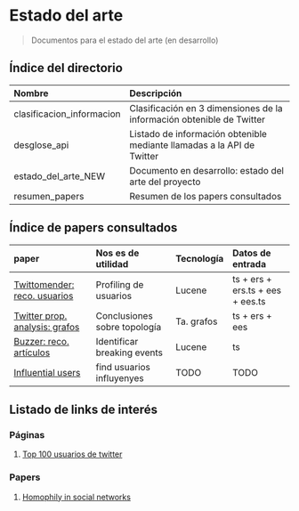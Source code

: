 Estado del arte
===============

> Documentos para el estado del arte (en desarrollo)


Índice del directorio
---------------------

| Nombre 					 | Descripción 															 |
|:----------------			 |:------------------------------										 |
| clasificacion_informacion	 | Clasificación en 3 dimensiones de la información obtenible de Twitter |
| desglose_api 				 | Listado de información obtenible mediante llamadas a la API de Twitter|
| estado_del_arte_NEW 		 | Documento en desarrollo: estado del arte del proyecto 				 |
| resumen_papers 			 | Resumen de los papers consultados 									 |


Índice de papers consultados
----------------------------

| paper              		  | Nos es de utilidad          | Tecnología | Datos de entrada                 |
|:--------------------  	  |:----------------------      |:---------- |:----------------                 |
| [Twittomender: reco. usuarios](https://github.com/raulmarcosl/Itafy/tree/master/docs/papers/twittomender.pdf) | Profiling de usuarios     	| Lucene   	 | ts + ers + ers.ts + ees + ees.ts |
| [Twitter prop. analysis: grafos](https://github.com/raulmarcosl/Itafy/tree/master/docs/papers/properties_analysis.pdf)      | Conclusiones sobre topología| Ta. grafos | ts + ers + ees                   |
| [Buzzer: reco. artículos](https://github.com/raulmarcosl/Itafy/tree/master/docs/papers/buzzer.pdf)      | Identificar breaking events | Lucene     | ts                               |
| [Influential users](https://github.com/raulmarcosl/Itafy/tree/master/docs/papers/influential_users.pdf)| find usuarios influyenyes   | TODO       | TODO                             |


Listado de links de interés
--------------------------

### Páginas

1. [Top 100 usuarios de twitter](http://twitaholic.com/)

### Papers

1. [Homophily in social networks](http://www.jstor.org/discover/10.2307/2678628?uid=3737952&uid=2134&uid=2475461167&uid=2&uid=70&uid=3&uid=60&uid=2475461157&sid=21102809388337.com)